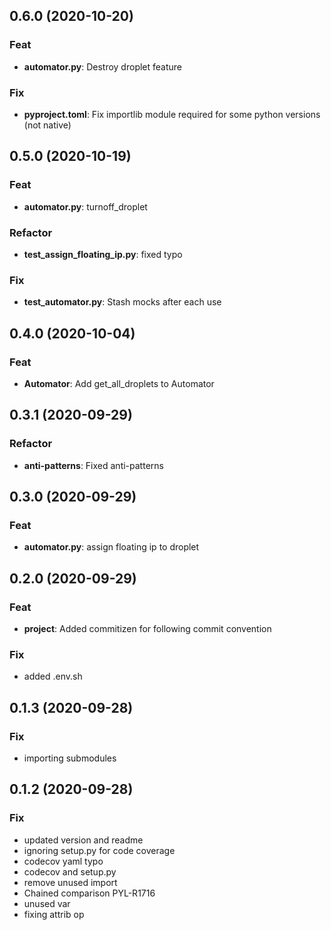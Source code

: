 ## 0.6.0 (2020-10-20)

### Feat

- **automator.py**: Destroy droplet feature

### Fix

- **pyproject.toml**: Fix importlib module required for some python versions (not native)

## 0.5.0 (2020-10-19)

### Feat

- **automator.py**: turnoff_droplet

### Refactor

- **test_assign_floating_ip.py**: fixed typo

### Fix

- **test_automator.py**: Stash mocks after each use

## 0.4.0 (2020-10-04)

### Feat

- **Automator**: Add get_all_droplets to Automator

## 0.3.1 (2020-09-29)

### Refactor

- **anti-patterns**: Fixed anti-patterns

## 0.3.0 (2020-09-29)

### Feat

- **automator.py**: assign floating ip to droplet

## 0.2.0 (2020-09-29)

### Feat

- **project**: Added commitizen for following commit convention

### Fix

- added .env.sh

## 0.1.3 (2020-09-28)

### Fix

- importing submodules

## 0.1.2 (2020-09-28)

### Fix

- updated version and readme
- ignoring setup.py for code coverage
- codecov yaml typo
- codecov and setup.py
- remove unused import
- Chained comparison PYL-R1716
- unused var
- fixing attrib op
